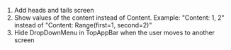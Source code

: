 1. Add heads and tails screen
2. Show values of the content instead of Content. 
Example: "Content: 1, 2" instead of "Content: Range(first=1, second=2)"
3. Hide DropDownMenu in TopAppBar when the user moves to another screen